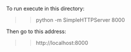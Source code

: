 To run execute in this directory:

>> python -m SimpleHTTPServer 8000

Then go to this address:

>> http://localhost:8000
